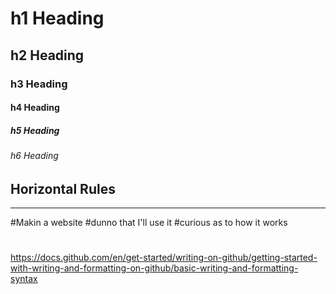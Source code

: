 # h1 Heading
## h2 Heading
### h3 Heading
#### h4 Heading
##### h5 Heading
###### h6 Heading


## Horizontal Rules

_____


#Makin a website
#dunno that I'll use it
#curious as to how it works
#
#
#
#
#
#
https://docs.github.com/en/get-started/writing-on-github/getting-started-with-writing-and-formatting-on-github/basic-writing-and-formatting-syntax 
